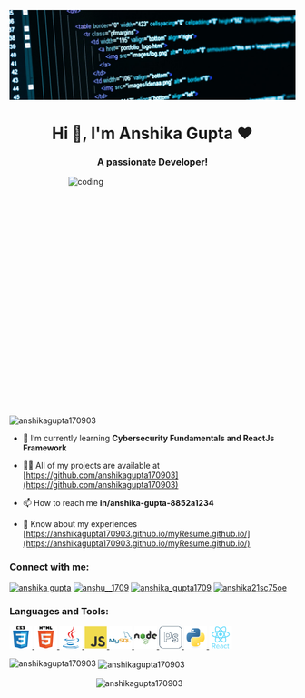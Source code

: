 ![logo](https://github.com/anshikagupta170903/anshikagupta170903/blob/main/logo_banner_github.jpg)

<h1 align="center">Hi 👋, I'm Anshika Gupta &hearts;</h1>
<h3 align="center">A passionate Developer!</h3>
 
<img align="right" alt="coding" width="400" height="420" border-radius="10" src="https://user-images.githubusercontent.com/125878564/258871853-20e24ac8-354d-4ec0-8f25-ef158aec9420.gif">
<p align="left"> <img src="https://komarev.com/ghpvc/?username=anshikagupta170903&label=Profile%20views&color=0e75b6&style=flat" alt="anshikagupta170903" /> </p>

- 🌱 I’m currently learning **Cybersecurity Fundamentals and ReactJs Framework**

- 👨‍💻 All of my projects are available at [https://github.com/anshikagupta170903](https://github.com/anshikagupta170903)

- 📫 How to reach me **in/anshika-gupta-8852a1234**

- 📄 Know about my experiences [https://anshikagupta170903.github.io/myResume.github.io/](https://anshikagupta170903.github.io/myResume.github.io/)

<h3 align="left">Connect with me:</h3>
<p align="left">
<a href="https://linkedin.com/in/anshika gupta" target="blank"><img align="center" src="https://raw.githubusercontent.com/rahuldkjain/github-profile-readme-generator/master/src/images/icons/Social/linked-in-alt.svg" alt="anshika gupta" height="30" width="40" /></a>
<a href="https://instagram.com/anshu__1709" target="blank"><img align="center" src="https://raw.githubusercontent.com/rahuldkjain/github-profile-readme-generator/master/src/images/icons/Social/instagram.svg" alt="anshu__1709" height="30" width="40" /></a>
<a href="https://www.leetcode.com/anshika_gupta1709" target="blank"><img align="center" src="https://raw.githubusercontent.com/rahuldkjain/github-profile-readme-generator/master/src/images/icons/Social/leet-code.svg" alt="anshika_gupta1709" height="30" width="40" /></a>
<a href="https://auth.geeksforgeeks.org/user/anshika21sc75oe" target="blank"><img align="center" src="https://raw.githubusercontent.com/rahuldkjain/github-profile-readme-generator/master/src/images/icons/Social/geeks-for-geeks.svg" alt="anshika21sc75oe" height="30" width="40" /></a>
</p>

<h3 align="left">Languages and Tools:</h3>
<p align="left"> <a href="https://www.w3schools.com/css/" target="_blank" rel="noreferrer"> <img src="https://raw.githubusercontent.com/devicons/devicon/master/icons/css3/css3-original-wordmark.svg" alt="css3" width="40" height="40"/> </a> <a href="https://www.w3.org/html/" target="_blank" rel="noreferrer"> <img src="https://raw.githubusercontent.com/devicons/devicon/master/icons/html5/html5-original-wordmark.svg" alt="html5" width="40" height="40"/> </a> <a href="https://www.java.com" target="_blank" rel="noreferrer"> <img src="https://raw.githubusercontent.com/devicons/devicon/master/icons/java/java-original.svg" alt="java" width="40" height="40"/> </a> <a href="https://developer.mozilla.org/en-US/docs/Web/JavaScript" target="_blank" rel="noreferrer"> <img src="https://raw.githubusercontent.com/devicons/devicon/master/icons/javascript/javascript-original.svg" alt="javascript" width="40" height="40"/> </a> <a href="https://www.mysql.com/" target="_blank" rel="noreferrer"> <img src="https://raw.githubusercontent.com/devicons/devicon/master/icons/mysql/mysql-original-wordmark.svg" alt="mysql" width="40" height="40"/> </a> <a href="https://nodejs.org" target="_blank" rel="noreferrer"> <img src="https://raw.githubusercontent.com/devicons/devicon/master/icons/nodejs/nodejs-original-wordmark.svg" alt="nodejs" width="40" height="40"/> </a> <a href="https://www.photoshop.com/en" target="_blank" rel="noreferrer"> <img src="https://raw.githubusercontent.com/devicons/devicon/master/icons/photoshop/photoshop-line.svg" alt="photoshop" width="40" height="40"/> </a> <a href="https://www.python.org" target="_blank" rel="noreferrer"> <img src="https://raw.githubusercontent.com/devicons/devicon/master/icons/python/python-original.svg" alt="python" width="40" height="40"/> </a> <a href="https://reactjs.org/" target="_blank" rel="noreferrer"> <img src="https://raw.githubusercontent.com/devicons/devicon/master/icons/react/react-original-wordmark.svg" alt="react" width="40" height="40"/> </a> </p>

<p><img align="left" src="https://github-readme-stats.vercel.app/api/top-langs?username=anshikagupta170903&show_icons=true&locale=en&layout=compact" height="200px"alt="anshikagupta170903" /></p>

<p>&nbsp;<img align="center" src="https://github-readme-stats.vercel.app/api?username=anshikagupta170903&show_icons=true&locale=en" alt="anshikagupta170903" /></p>

<p><img align="center" src="https://github-readme-streak-stats.herokuapp.com/?user=anshikagupta170903&" alt="anshikagupta170903" /></p>

